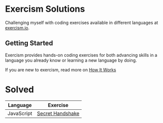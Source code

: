 # Exercism Solutions
Challenging myself with coding exercises available in different languages at [exercism.io](http://exercism.io/). 

## Getting Started
Exercism provides hands-on coding exercises for both advancing skills in a language you already know or learning a new language by doing. 

If you are new to exercism, read more on [How It Works](http://exercism.io/how-it-works/newbie) 

# Solved

| Language  | Exercise |
| ------------- | ------------- |
| JavaScript  | [Secret Handshake](https://github.com/christine-clark/exercism/tree/master/javascript/secret-handshake) |
